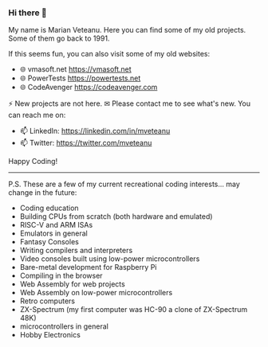 ### Hi there 👋

My name is Marian Veteanu. Here you can find some of my old projects. Some of them go back to 1991.  

If this seems fun, you can also visit some of my old websites:

- 🌐 vmasoft.net https://vmasoft.net
- 🌐 PowerTests https://powertests.net
- 🌐 CodeAvenger https://codeavenger.com

⚡ New projects are not here. ✉ Please contact me to see what's new. You can reach me on:

- 📫 LinkedIn: https://linkedin.com/in/mveteanu
- 📫 Twitter: https://twitter.com/mveteanu

Happy Coding!

---

P.S. These are a few of my current recreational coding interests... may change in the future:

- Coding education
- Building CPUs from scratch (both hardware and emulated)
- RISC-V and ARM ISAs
- Emulators in general
- Fantasy Consoles
- Writing compilers and interpreters
- Video consoles built using low-power microcontrollers
- Bare-metal development for Raspberry Pi
- Compiling in the browser
- Web Assembly for web projects
- Web Assembly on low-power microcontrollers
- Retro computers
- ZX-Spectrum (my first computer was HC-90 a clone of ZX-Spectrum 48K)
- microcontrollers in general
- Hobby Electronics
